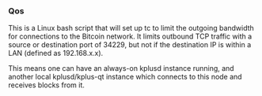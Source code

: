 ### Qos ###

This is a Linux bash script that will set up tc to limit the outgoing bandwidth for connections to the Bitcoin network. It limits outbound TCP traffic with a source or destination port of 34229, but not if the destination IP is within a LAN (defined as 192.168.x.x).

This means one can have an always-on kplusd instance running, and another local kplusd/kplus-qt instance which connects to this node and receives blocks from it.

